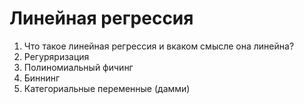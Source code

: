 # Линейная регрессия

1. Что такое линейная регрессия и вкаком смысле она линейна?
2. Регуряризация
3. Полиномиальный фичинг
4. Биннинг
5. Категориальные переменные (дамми)
